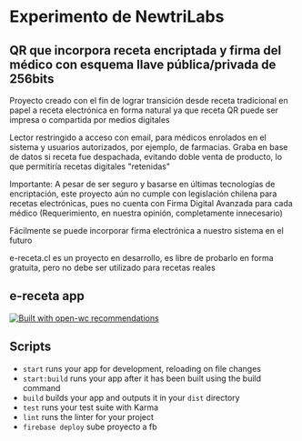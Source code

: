 # Experimento de NewtriLabs

## QR que incorpora receta encriptada y firma del médico con esquema llave pública/privada de 256bits

Proyecto creado con el fin de lograr transición desde receta tradicional en papel a receta electrónica en forma natural ya que receta QR puede ser impresa o compartida por medios digitales

Lector restringido a acceso con email, para médicos enrolados en el sistema y usuarios autorizados, por ejemplo, de farmacias. Graba en base de datos si receta fue despachada, evitando doble venta de producto, lo que permitiría recetas digitales "retenidas"

Importante: A pesar de ser seguro y basarse en últimas tecnologías de encriptación, este proyecto aún no cumple con legislación chilena para recetas electrónicas, pues no cuenta con Firma Digital Avanzada para cada médico (Requerimiento, en nuestra opinión, completamente innecesario)

Fácilmente se puede incorporar firma electrónica a nuestro sistema en el futuro

e-receta.cl es un proyecto en desarrollo, es libre de probarlo en forma gratuita, pero no debe ser utilizado para recetas reales

## e-receta app

[![Built with open-wc recommendations](https://img.shields.io/badge/built%20with-open--wc-blue.svg)](https://github.com/open-wc)


## Scripts

- `start` runs your app for development, reloading on file changes
- `start:build` runs your app after it has been built using the build command
- `build` builds your app and outputs it in your `dist` directory
- `test` runs your test suite with Karma
- `lint` runs the linter for your project
- `firebase deploy` sube proyecto a fb 
